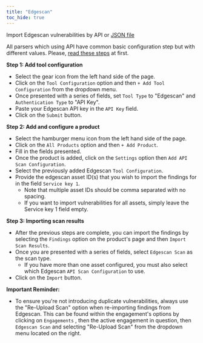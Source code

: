 ```yaml
---
title: "Edgescan"
toc_hide: true
---
```

Import Edgescan vulnerabilities by API or [JSON file](../../file/edgescan.md)

All parsers which using API have common basic configuration step but with different values. Please, [read these steps](../) at first.

**Step 1: Add tool configuration**

- Select the gear icon from the left hand side of the page.
- Click on the `Tool Configuration` option and then `+ Add Tool Configuration` from the dropdown menu.
- Once presented with a series of fields, set `Tool Type` to "Edgescan" and `Authentication Type` to "API Key".
- Paste your Edgescan API key in the `API Key` field.
- Click on the `Submit` button.

**Step 2: Add and configure a product**

- Select the hamburger menu icon from the left hand side of the page.
- Click on the `All Products` option and then `+ Add Product`.
- Fill in the fields presented.
- Once the product is added, click on the `Settings` option then `Add API Scan Configuration`.
- Select the previously added Edgescan `Tool Configuration`. 
- Provide the edgescan asset ID(s) that you wish to import the findings for in the field `Service key 1`. 
    - Note that multiple asset IDs should be comma separated with no spacing.
    - If you want to import vulnerabilities for all assets, simply leave the Service key 1 field empty.

**Step 3: Importing scan results**

- After the previous steps are complete, you can import the findings by selecting the `Findings` option
on the product's page and then `Import Scan Results`.
- Once you are presented with a series of fields, select `Edgescan Scan` as the scan type. 
    - If you have more than one asset configured, you must also select which Edgescan `API Scan Configuration` to use.
- Click on the `Import` button.

**Important Reminder:**

- To ensure you're not introducing duplicate vulnerabilities, always use the "Re-Upload Scan" option when re-importing findings from Edgescan. This can be found within the engagement's options by clicking on `Engagements` , then the active engagement in question, then `Edgescan Scan` and selecting "Re-Upload Scan" from the dropdown menu located on the right.

